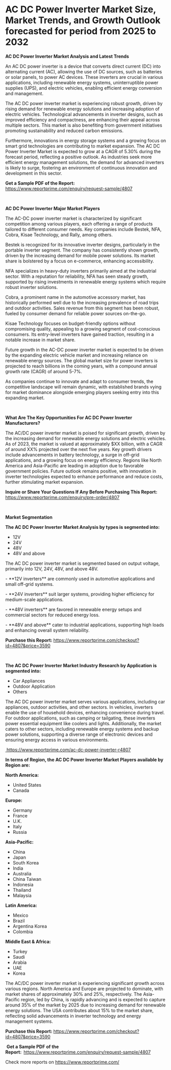 <p><h1>AC DC Power Inverter Market Size, Market Trends, and Growth Outlook forecasted for period from 2025 to 2032</h1></p><p><strong>AC DC Power Inverter Market Analysis and Latest Trends</strong></p>
<p><p>An AC DC power inverter is a device that converts direct current (DC) into alternating current (AC), allowing the use of DC sources, such as batteries or solar panels, to power AC devices. These inverters are crucial in various applications, including renewable energy systems, uninterruptible power supplies (UPS), and electric vehicles, enabling efficient energy conversion and management. </p><p>The AC DC power inverter market is experiencing robust growth, driven by rising demand for renewable energy solutions and increasing adoption of electric vehicles. Technological advancements in inverter designs, such as improved efficiency and compactness, are enhancing their appeal across multiple sectors. This market is also benefiting from government initiatives promoting sustainability and reduced carbon emissions.</p><p>Furthermore, innovations in energy storage systems and a growing focus on smart grid technologies are contributing to market expansion. The AC DC Power Inverter Market is expected to grow at a CAGR of 5.30% during the forecast period, reflecting a positive outlook. As industries seek more efficient energy management solutions, the demand for advanced inverters is likely to surge, fostering an environment of continuous innovation and development in this sector.</p></p>
<p><strong>Get a Sample PDF of the Report:&nbsp;</strong> <a href="https://www.reportprime.com/enquiry/request-sample/4807?utm_campaign=3360&utm_medium=2&utm_source=Github&utm_content=ia&utm_term=19032025&utm_id=ac-dc-power-inverter">https://www.reportprime.com/enquiry/request-sample/4807</a></p>
<p>&nbsp;</p>
<p><strong>AC DC Power Inverter Major Market Players</strong></p>
<p><p>The AC-DC power inverter market is characterized by significant competition among various players, each offering a range of products tailored to different consumer needs. Key companies include Bestek, NFA, Cobra, Kisae Technology, and Rally, among others.</p><p>Bestek is recognized for its innovative inverter designs, particularly in the portable inverter segment. The company has consistently shown growth, driven by the increasing demand for mobile power solutions. Its market share is bolstered by a focus on e-commerce, enhancing accessibility.</p><p>NFA specializes in heavy-duty inverters primarily aimed at the industrial sector. With a reputation for reliability, NFA has seen steady growth, supported by rising investments in renewable energy systems which require robust inverter solutions.</p><p>Cobra, a prominent name in the automotive accessory market, has historically performed well due to the increasing prevalence of road trips and outdoor activities. Sales revenue from this segment has been robust, fueled by consumer demand for reliable power sources on-the-go.</p><p>Kisae Technology focuses on budget-friendly options without compromising quality, appealing to a growing segment of cost-conscious consumers. Its entry-level inverters have gained traction, resulting in a notable increase in market share.</p><p>Future growth in the AC-DC power inverter market is expected to be driven by the expanding electric vehicle market and increasing reliance on renewable energy sources. The global market size for power inverters is projected to reach billions in the coming years, with a compound annual growth rate (CAGR) of around 5-7%.</p><p>As companies continue to innovate and adapt to consumer trends, the competitive landscape will remain dynamic, with established brands vying for market dominance alongside emerging players seeking entry into this expanding market.</p></p>
<p>&nbsp;</p>
<p><strong>What Are The Key Opportunities For AC DC Power Inverter Manufacturers?</strong></p>
<p><p>The AC/DC power inverter market is poised for significant growth, driven by the increasing demand for renewable energy solutions and electric vehicles. As of 2023, the market is valued at approximately $XX billion, with a CAGR of around XX% projected over the next five years. Key growth drivers include advancements in battery technology, a surge in off-grid applications, and a growing focus on energy efficiency. Regions like North America and Asia-Pacific are leading in adoption due to favorable government policies. Future outlook remains positive, with innovation in inverter technologies expected to enhance performance and reduce costs, further stimulating market expansion.</p></p>
<p><strong>Inquire or Share Your Questions If Any Before Purchasing This Report:</strong> <a href="https://www.reportprime.com/enquiry/pre-order/4807?utm_campaign=3360&utm_medium=2&utm_source=Github&utm_content=ia&utm_term=19032025&utm_id=ac-dc-power-inverter">https://www.reportprime.com/enquiry/pre-order/4807</a></p>
<p>&nbsp;</p>
<p><strong>Market Segmentation</strong></p>
<p><strong>The AC DC Power Inverter Market Analysis by types is segmented into:</strong></p>
<p><ul><li>12V</li><li>24V</li><li>48V</li><li>48V and above</li></ul></p>
<p><p>The AC DC power inverter market is segmented based on output voltage, primarily into 12V, 24V, 48V, and above 48V. </p><p>- **12V inverters** are commonly used in automotive applications and small off-grid systems. </p><p>- **24V inverters** suit larger systems, providing higher efficiency for medium-scale applications. </p><p>- **48V inverters** are favored in renewable energy setups and commercial sectors for reduced energy loss. </p><p>- **48V and above** cater to industrial applications, supporting high loads and enhancing overall system reliability.</p></p>
<p><strong>Purchase this Report:&nbsp;</strong><a href="https://www.reportprime.com/checkout?id=4807&price=3590&utm_campaign=3360&utm_medium=2&utm_source=Github&utm_content=ia&utm_term=19032025&utm_id=ac-dc-power-inverter">https://www.reportprime.com/checkout?id=4807&price=3590</a></p>
<p>&nbsp;</p>
<p><strong>The AC DC Power Inverter Market Industry Research by Application is segmented into:</strong></p>
<p><ul><li>Car Appliances</li><li>Outdoor Application</li><li>Others</li></ul></p>
<p><p>The AC DC power inverter market serves various applications, including car appliances, outdoor activities, and other sectors. In vehicles, inverters enable the use of household devices, enhancing convenience during travel. For outdoor applications, such as camping or tailgating, these inverters power essential equipment like coolers and lights. Additionally, the market caters to other sectors, including renewable energy systems and backup power solutions, supporting a diverse range of electronic devices and ensuring energy access in various environments.</p></p>
<p><a href="https://www.reportprime.com/ac-dc-power-inverter-r4807?utm_campaign=3360&utm_medium=2&utm_source=Github&utm_content=ia&utm_term=19032025&utm_id=ac-dc-power-inverter">&nbsp;https://www.reportprime.com/ac-dc-power-inverter-r4807</a></p>
<p><strong>In terms of Region, the AC DC Power Inverter Market Players available by Region are:</strong></p>
<p>
    <p> <strong> North America: </strong>
        <ul>
            <li>United States</li>
            <li>Canada</li>
        </ul>
        </p> 
    <p> <strong> Europe: </strong>
        <ul>
            <li>Germany</li>
            <li>France</li>
            <li>U.K.</li>
            <li>Italy</li>
            <li>Russia</li>
        </ul>
        </p> 
    <p> <strong> Asia-Pacific: </strong>
        <ul>
            <li>China</li>
            <li>Japan</li>
            <li>South Korea</li>
            <li>India</li>
            <li>Australia</li>
            <li>China Taiwan</li>
            <li>Indonesia</li>
            <li>Thailand</li>
            <li>Malaysia</li>
        </ul>
        </p> 
    <p> <strong> Latin America: </strong>
        <ul>
            <li>Mexico</li>
            <li>Brazil</li>
            <li>Argentina Korea</li>
            <li>Colombia</li>
        </ul>
        </p> 
    <p> <strong> Middle East & Africa: </strong>
        <ul>
            <li>Turkey</li>
            <li>Saudi</li>
            <li>Arabia</li>
            <li>UAE</li>
            <li>Korea</li>
        </ul>
    </p>
    </p>
<p><p>The AC/DC power inverter market is experiencing significant growth across various regions. North America and Europe are projected to dominate, with market shares of approximately 30% and 25%, respectively. The Asia-Pacific region, led by China, is rapidly advancing and is expected to capture around 35% of the market by 2025 due to increasing demand for renewable energy solutions. The USA contributes about 15% to the market share, reflecting solid advancements in inverter technology and energy management systems.</p></p>
<p><strong>Purchase this Report: </strong><a href="https://www.reportprime.com/checkout?id=4807&price=3590&utm_campaign=3360&utm_medium=2&utm_source=Github&utm_content=ia&utm_term=19032025&utm_id=ac-dc-power-inverter">https://www.reportprime.com/checkout?id=4807&price=3590</a></p>
<p>&nbsp;<strong>Get a Sample PDF of the Report:&nbsp;&nbsp;</strong><a href="https://www.reportprime.com/enquiry/request-sample/4807?utm_campaign=3360&utm_medium=2&utm_source=Github&utm_content=ia&utm_term=19032025&utm_id=ac-dc-power-inverter">https://www.reportprime.com/enquiry/request-sample/4807</a></p>
<p><strong></strong></p>
<p>Check more reports on <a href="https://www.reportprime.com/?utm_campaign=3360&utm_medium=2&utm_source=Github&utm_content=ia&utm_term=19032025&utm_id=ac-dc-power-inverter">https://www.reportprime.com/</a></p>